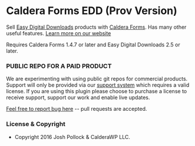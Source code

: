 
# Caldera Forms EDD (Prov Version)
Sell [Easy Digital Downloads](https://easydigitaldownloads.com/) products with [Caldera Forms](https://CalderaForms.com). Has many other useful features.  [Learn more on our website](https://calderaforms.com/downloads/easy-digital-downloads-for-caldera-forms-pro)

Requires Caldera Forms 1.4.7 or later and Easy Digital Downloads 2.5 or later.


### PUBLIC REPO FOR A PAID PRODUCT
We are experimenting with using public git repos for commercial products. Support will only be provided via our [support system](https://calderaforms.com/support/) which requires a valid license. If you are using this plugin please choose to purchase a license to receive support, support our work and 
enable live updates.


[Feel free to report bug here](https://github.com/CalderaWP/cf-edd-pro/issues) -- pull requests are accepted.


### License & Copyright
* Copyright 2016 Josh Pollock & CalderaWP LLC.
